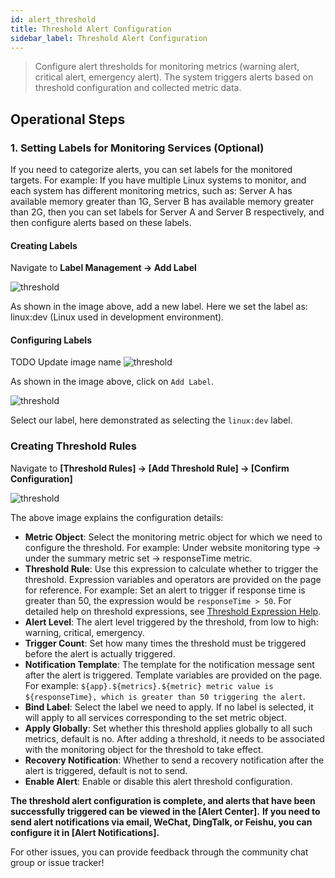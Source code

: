 ```yaml
---
id: alert_threshold
title: Threshold Alert Configuration
sidebar_label: Threshold Alert Configuration
---
```

> Configure alert thresholds for monitoring metrics (warning alert, critical alert, emergency alert). The system triggers alerts based on threshold configuration and collected metric data.

## Operational Steps

### 1. Setting Labels for Monitoring Services (Optional)

If you need to categorize alerts, you can set labels for the monitored targets. For example: If you have multiple Linux systems to monitor, and each system has different monitoring metrics, such as: Server A has available memory greater than 1G, Server B has available memory greater than 2G, then you can set labels for Server A and Server B respectively, and then configure alerts based on these labels.

#### Creating Labels

Navigate to **Label Management -> Add Label**

![threshold](/img/docs/help/alert-threshold-2-en.png)

As shown in the image above, add a new label. Here we set the label as: linux:dev (Linux used in development environment).

#### Configuring Labels

TODO Update image name
![threshold](/img/docs/help/alert-threshold-3-en.png)

As shown in the image above, click on `Add Label`.

![threshold](/img/docs/help/alert-threshold-4-en.png)

Select our label, here demonstrated as selecting the `linux:dev` label.

### Creating Threshold Rules

Navigate to **[Threshold Rules] -> [Add Threshold Rule] -> [Confirm Configuration]**

![threshold](/img/docs/help/alert-threshold-1-en.png)

The above image explains the configuration details:

- **Metric Object**: Select the monitoring metric object for which we need to configure the threshold. For example: Under website monitoring type -> under the summary metric set -> responseTime metric.
- **Threshold Rule**: Use this expression to calculate whether to trigger the threshold. Expression variables and operators are provided on the page for reference. For example: Set an alert to trigger if response time is greater than 50, the expression would be `responseTime > 50`. For detailed help on threshold expressions, see [Threshold Expression Help](alert-threshold-expr).
- **Alert Level**: The alert level triggered by the threshold, from low to high: warning, critical, emergency.
- **Trigger Count**: Set how many times the threshold must be triggered before the alert is actually triggered.
- **Notification Template**: The template for the notification message sent after the alert is triggered. Template variables are provided on the page. For example: `${app}.${metrics}.${metric} metric value is ${responseTime}, which is greater than 50 triggering the alert`.
- **Bind Label**: Select the label we need to apply. If no label is selected, it will apply to all services corresponding to the set metric object.
- **Apply Globally**: Set whether this threshold applies globally to all such metrics, default is no. After adding a threshold, it needs to be associated with the monitoring object for the threshold to take effect.
- **Recovery Notification**: Whether to send a recovery notification after the alert is triggered, default is not to send.
- **Enable Alert**: Enable or disable this alert threshold configuration.

**The threshold alert configuration is complete, and alerts that have been successfully triggered can be viewed in the [Alert Center].**
**If you need to send alert notifications via email, WeChat, DingTalk, or Feishu, you can configure it in [Alert Notifications].**

For other issues, you can provide feedback through the community chat group or issue tracker!
